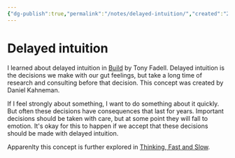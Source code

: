 ```yaml
---
{"dg-publish":true,"permalink":"/notes/delayed-intuition/","created":"2024-01-01T21:50:36.601+09:00","updated":"2024-01-01T21:57:57.639+09:00"}
---
```


# Delayed intuition

I learned about delayed intuition in [Build](https://www.buildc.com/the-book) by Tony Fadell. Delayed intuition is the decisions we make with our gut feelings, but take a long time of research and consulting before that decision. This concept was created by Daniel Kahneman.

If I feel strongly about something, I want to do something about it quickly. But often these decisions have consequences that last for years. Important decisions should be taken with care, but at some point they will fall to emotion. It's okay for this to happen if we accept that these decisions should be made with delayed intuition.

Apparenlty this concept is further explored in [Thinking, Fast and Slow](https://en.wikipedia.org/wiki/Thinking,_Fast_and_Slow).
